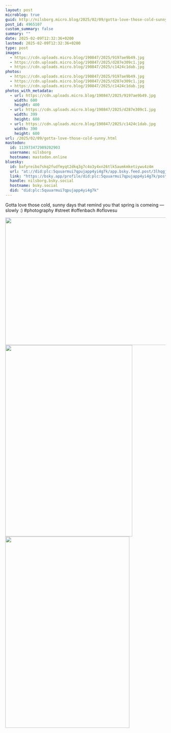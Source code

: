 ```yaml
---
layout: post
microblog: true
guid: http://nilsborg.micro.blog/2025/02/09/gotta-love-those-cold-sunny.html
post_id: 4965107
custom_summary: false
summary: ""
date: 2025-02-09T12:32:36+0200
lastmod: 2025-02-09T12:32:36+0200
type: post
images:
  - https://cdn.uploads.micro.blog/190847/2025/9197ae9b49.jpg
  - https://cdn.uploads.micro.blog/190847/2025/d287e309c1.jpg
  - https://cdn.uploads.micro.blog/190847/2025/c1424c1dab.jpg
photos:
  - https://cdn.uploads.micro.blog/190847/2025/9197ae9b49.jpg
  - https://cdn.uploads.micro.blog/190847/2025/d287e309c1.jpg
  - https://cdn.uploads.micro.blog/190847/2025/c1424c1dab.jpg
photos_with_metadata:
  - url: https://cdn.uploads.micro.blog/190847/2025/9197ae9b49.jpg
    width: 600
    height: 400
  - url: https://cdn.uploads.micro.blog/190847/2025/d287e309c1.jpg
    width: 399
    height: 600
  - url: https://cdn.uploads.micro.blog/190847/2025/c1424c1dab.jpg
    width: 390
    height: 600
url: /2025/02/09/gotta-love-those-cold-sunny.html
mastodon:
  id: 113973472989202903
  username: nilsborg
  hostname: mastodon.online
bluesky:
  id: bafyreibo7skq2fudfmyqt2dkq3g7c4o3y4xn26tlk5aumkmketiywu4z4m
  url: "at://did:plc:5quuarmui7qpujapp4yi4g7k/app.bsky.feed.post/3lhqgj56zt42l"
  link: "https://bsky.app/profile/did:plc:5quuarmui7qpujapp4yi4g7k/post/3lhqgj56zt42l"
  handle: nilsborg.bsky.social
  hostname: bsky.social
  did: "did:plc:5quuarmui7qpujapp4yi4g7k"
---
```


Gotta love those cold, sunny days that remind you that spring is comeing — slowly :)
#photography #street #offenbach #oflovesu

<img src="images/2025/9197ae9b49.jpg" width="600" height="400" alt=""><img src="images/2025/d287e309c1.jpg" width="399" height="600" alt=""><img src="images/2025/c1424c1dab.jpg" width="390" height="600" alt="">

